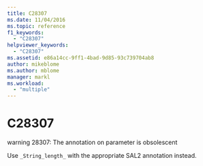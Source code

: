 ```yaml
---
title: C28307
ms.date: 11/04/2016
ms.topic: reference
f1_keywords:
  - "C28307"
helpviewer_keywords:
  - "C28307"
ms.assetid: e86a14cc-9ff1-4bad-9d85-93c739704ab8
author: mikeblome
ms.author: mblome
manager: markl
ms.workload:
  - "multiple"
---
```

# C28307
warning 28307: The annotation on parameter is obsolescent

 Use `_String_length_` with the appropriate SAL2 annotation instead.